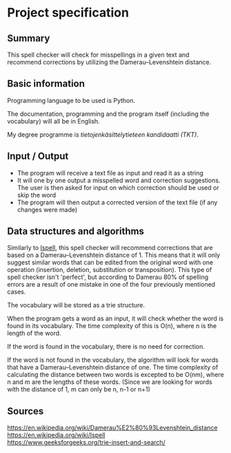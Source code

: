 # Project specification

## Summary

This spell checker will check for misspellings in a given text and recommend corrections by utilizing the Damerau–Levenshtein distance.

## Basic information

Programming language to be used is Python.  

The documentation, programming and the program itself (including the vocabulary) will all be in English.  

My degree programme is *tietojenkäsittelytieteen kandidaatti (TKT)*.

## Input / Output

* The program will receive a text file as input and read it as a string
* It will one by one output a misspelled word and correction suggestions. The user is then asked for input on which correction should be used or skip the word
* The program will then output a corrected version of the text file (if any changes were made)

## Data structures and algorithms

Similarly to [Ispell](https://www.cs.hmc.edu/~geoff/ispell.html), this spell checker will recommend corrections that are based on a Damerau–Levenshtein distance of 1. This means that it will only 
suggest similar words that can be edited from the original word with one operation (insertion, deletion, substitution or transposition). This type of spell checker isn't 'perfect', but according
to Damerau 80% of spelling errors are a result of one mistake in one of the four previously mentioned cases.

The vocabulary will be stored as a trie structure.

When the program gets a word as an input, it will check whether the word is found in its vocabulary. The time complexity of this is O(n), where n is the length of the word.  

If the word is found in the vocabulary, there is no need for correction.

If the word is not found in the vocabulary, the algorithm will look for words that have a Damerau–Levenshtein distance of one. The time complexity of calculating the distance between two words is
excepted to be O(nm), where n and m are the lengths of these words. (Since we are looking for words with the distance of 1, m can only be n, n-1 or n+1)

## Sources

https://en.wikipedia.org/wiki/Damerau%E2%80%93Levenshtein_distance  
https://en.wikipedia.org/wiki/Ispell  
https://www.geeksforgeeks.org/trie-insert-and-search/



